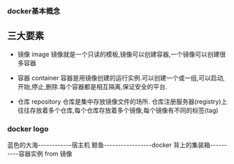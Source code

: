 ### docker基本概念

## 三大要素
* 镜像 image
镜像就是一个只读的模板,镜像可以创建容器,一个镜像可以创建很多容器

* 容器 container
容器是用镜像创建的运行实例.可以创建一个或一组,可以启动,开始,停止,删除.每个容器都是相互隔离,保证安全的平台.


* 仓库 repository
仓库是集中存放镜像文件的场所.
仓库注册服务器(registry)上往往存放着多个仓库,每个仓库存放着多个镜像,每个镜像有不同的标签(tag)



### docker logo
蓝色的大海------------宿主机
鲸鱼-----------------docker
背上的集装箱----------容器实例       from  镜像